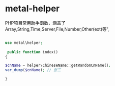 # metal-helper
PHP项目常用助手函数，涵盖了Array,String,Time,Server,File,Number,Other(ext)等",

```PHP

use metal\helper;
 
 public function index()
{

$cnName = helper\ChineseName::getRandomCnName();
var_dump($cnName); // 张三

}


 



```
